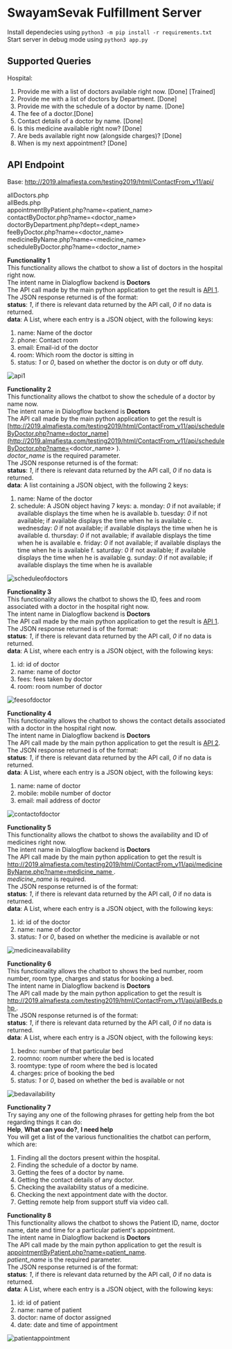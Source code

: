 # SwayamSevak Fulfillment Server

Install dependecies using `python3 -m pip install -r requirements.txt`  
Start server in debug mode using `python3 app.py`  

## Supported Queries
Hospital: 
1) Provide me with a list of doctors available right now. [Done] [Trained] 
3) Provide me with a list of doctors by Department. [Done] 
4) Provide me with the schedule of a doctor by name. [Done] 
5) The fee of a doctor.[Done] 
6) Contact details of a doctor by name. [Done] 
7) Is this medicine available right now? [Done] 
9) Are beds available right now (alongside charges)? [Done] 
11) When is my next appointment? [Done] 

## API Endpoint
Base: http://2019.almafiesta.com/testing2019/html/ContactFrom_v11/api/  

allDoctors.php  
allBeds.php  
appointmentByPatient.php?name=<patient_name>  
contactByDoctor.php?name=<doctor_name>  
doctorByDepartment.php?dept=<dept_name>  
feeByDoctor.php?name=<doctor_name>  
medicineByName.php?name=<medicine_name>  
scheduleByDoctor.php?name=<doctor_name>  

**Functionality 1**</br>
This functionality allows the chatbot to show a list of doctors in the hospital right now.</br>
The intent name in Dialogflow backend is **Doctors**</br>
The API call made by the main python application to get the result is [API 1](http://2019.almafiesta.com/testing2019/html/ContactFrom_v11/api/allDoctors.php).</br>
The JSON response returned is of the format:</br>
**status**: *1*, if there is relevant data returned by the API call, *0* if no data is returned.</br>
**data**: A List, where each entry is a JSON object, with the following keys: 
1. name: Name of the doctor
2. phone: Contact room
3. email: Email-id of the doctor
4. room: Which room the doctor is sitting in
5. status: *1* or *0*, based on whether the doctor is on duty or off duty.

![api1](https://user-images.githubusercontent.com/25523604/53680002-d2583f00-3cfa-11e9-966d-6cf5751b7a14.png)

**Functionality 2**</br>
This functionality allows the chatbot to show the schedule of a doctor by name now.</br>
The intent name in Dialogflow backend is **Doctors**</br>
The API call made by the main python application to get the result is [http://2019.almafiesta.com/testing2019/html/ContactFrom_v11/api/scheduleByDoctor.php?name=doctor_name](http://2019.almafiesta.com/testing2019/html/ContactFrom_v11/api/scheduleByDoctor.php?name=<doctor_name>
).</br>
*doctor_name* is the required parameter.</br>
The JSON response returned is of the format:</br>
**status**: *1*, if there is relevant data returned by the API call, *0* if no data is returned.</br>
**data**: A list containing a JSON object, with the following 2 keys: 
1. name: Name of the doctor
2. schedule: A JSON object having 7 keys:
a. monday: *0* if not available; if available displays the time when he is available
b. tuesday: *0* if not available; if available displays the time when he is available
c. wednesday: *0* if not available; if available displays the time when he is available
d. thursday: *0* if not available; if available displays the time when he is available
e. friday: *0* if not available; if available displays the time when he is available
f. saturday: *0* if not available; if available displays the time when he is available
g. sunday: *0* if not available; if available displays the time when he is available


![scheduleofdoctors](https://user-images.githubusercontent.com/25523604/53680080-fd8f5e00-3cfb-11e9-8740-8db290ec49a4.JPG)

**Functionality 3**</br>
This functionality allows the chatbot to shows the ID, fees and room associated with a doctor in the hospital right now.</br>
The intent name in Dialogflow backend is **Doctors**</br>
The API call made by the main python application to get the result is [API 1](http://2019.almafiesta.com/testing2019/html/ContactFrom_v11/api/allDoctors.php).</br>
The JSON response returned is of the format:</br>
**status**: *1*, if there is relevant data returned by the API call, *0* if no data is returned.</br>
**data**: A List, where each entry is a JSON object, with the following keys: 
1. id: id of doctor
2. name: name of doctor
3. fees: fees taken by doctor
4. room: room number of doctor

![feesofdoctor](https://user-images.githubusercontent.com/25523604/53680077-fb2d0400-3cfb-11e9-9408-6087b30ebcfa.JPG)

**Functionality 4**</br>
This functionality allows the chatbot to shows the contact details associated with a doctor in the hospital right now.</br>
The intent name in Dialogflow backend is **Doctors**</br>
The API call made by the main python application to get the result is [API 2](http://2019.almafiesta.com/testing2019/html/ContactFrom_v11/api/contactByDoctor.php).</br>
The JSON response returned is of the format:</br>
**status**: *1*, if there is relevant data returned by the API call, *0* if no data is returned.</br>
**data**: A List, where each entry is a JSON object, with the following keys: 
1. name: name of doctor
2. mobile: mobile number of doctor
3. email: mail address of doctor

![contactofdoctor](https://user-images.githubusercontent.com/25523604/53680076-fb2d0400-3cfb-11e9-9496-78341bda5667.JPG)

**Functionality 5**</br>
This functionality allows the chatbot to shows the availability and ID of medicines right now.</br>
The intent name in Dialogflow backend is **Doctors**</br>
The API call made by the main python application to get the result is [http://2019.almafiesta.com/testing2019/html/ContactFrom_v11/api/medicineByName.php?name=medicine_name
](http://2019.almafiesta.com/testing2019/html/ContactFrom_v11/api/medicineByName.php?name=medicine_name
).</br>
*medicine_name* is required.</br> 
The JSON response returned is of the format:</br>
**status**: *1*, if there is relevant data returned by the API call, *0* if no data is returned.</br>
**data**: A List, where each entry is a JSON object, with the following keys: 
1. id: id of the doctor
2. name: name of doctor
3. status: *1* or *0*, based on whether the medicine is available or not

![medicineavailability](https://user-images.githubusercontent.com/25523604/53680078-fbc59a80-3cfb-11e9-9083-f3a6098cc1b8.JPG)

**Functionality 6**</br>
This functionality allows the chatbot to shows the bed number, room number, room type, charges and status for booking a bed.</br>
The intent name in Dialogflow backend is **Doctors**</br>
The API call made by the main python application to get the result is [http://2019.almafiesta.com/testing2019/html/ContactFrom_v11/api/allBeds.php
](http://2019.almafiesta.com/testing2019/html/ContactFrom_v11/api/allBeds.php).</br>
The JSON response returned is of the format:</br>
**status**: *1*, if there is relevant data returned by the API call, *0* if no data is returned.</br>
**data**: A List, where each entry is a JSON object, with the following keys: 
1. bedno: number of that particular bed
2. roomno: room number where the bed is located
3. roomtype: type of room where the bed is located
4. charges: price of booking the bed
5. status: *1* or *0*, based on whether the bed is available or not

![bedavailability](https://user-images.githubusercontent.com/25523604/53680075-fa946d80-3cfb-11e9-97b3-af92b7803565.JPG)

**Functionality 7**</br>
Try saying any one of the following phrases for getting help from the bot regarding things it can do:</br>
**Help**, <b>What can you do?</b>, <b>I need help</b></br>
You will get a list of the various functionalities the chatbot can perform, which are:</br>
1. Finding all the doctors present within the hospital.
2. Finding the schedule of a doctor by name.
3. Getting the fees of a doctor by name.
4. Getting the contact details of any doctor.
5. Checking the availability status of a medicine.
6. Checking the next appointment date with the doctor.
7. Getting remote help from support stuff via video call.

**Functionality 8**</br>
This functionality allows the chatbot to shows the Patient ID, name, doctor name, date and time for a particular patient's appointment.</br>
The intent name in Dialogflow backend is **Doctors**</br>
The API call made by the main python application to get the result is [appointmentByPatient.php?name=patient_name](http://2019.almafiesta.com/testing2019/html/ContactFrom_v11/api/appointmentByPatient.php?name=patient_name).</br>
*patient_name* is the required parameter.</br>
The JSON response returned is of the format:</br>
**status**: *1*, if there is relevant data returned by the API call, *0* if no data is returned.</br>
**data**: A List, where each entry is a JSON object, with the following keys: 
1. id: id of patient
2. name: name of patient
3. doctor: name of doctor assigned
4. date: date and time of appointment

![patientappointment](https://user-images.githubusercontent.com/25523604/53680079-fc5e3100-3cfb-11e9-88c5-53556289647b.JPG)
